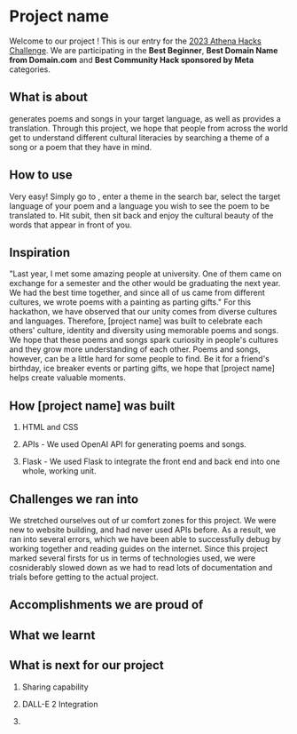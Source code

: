 # Project name

Welcome to our project <name>! This is our entry for the [2023 Athena Hacks Challenge](https://athenahacks2023.devpost.com/). We are participating in the **Best Beginner**, **Best Domain Name from Domain.com** and **Best Community Hack sponsored by Meta** categories.

## What <project name> is about
<Project name> generates poems and songs in your target language, as well as provides a translation. Through this project, we hope that people from across the world get to understand different cultural literacies by searching a theme of a song or a poem that they have in mind.
  
## How to use <project name>
Very easy! Simply go to <link>, enter a theme in the search bar, select the target language of your poem and a language you wish to see the poem to be translated to. Hit subit, then sit back and enjoy the cultural beauty of the words that appear in front of you.
  
## Inspiration
"Last year, I met some amazing people at university. One of them came on exchange for a semester and the other would be graduating the next year. We had the best time together, and since all of us came from different cultures, we wrote poems with a painting as parting gifts." For this hackathon, we have observed that our unity comes from diverse cultures and languages. Therefore, [project name] was built to celebrate each others' culture, identity and diversity using memorable poems and songs. We hope that these poems and songs spark curiosity in people's cultures and they grow more understanding of each other. 
Poems and songs, however, can be a little hard for some people to find. Be it for a friend's birthday, ice breaker events or parting gifts, we hope that [project name] helps create valuable moments.
  
## How [project name] was built

1. HTML and CSS
  
2. APIs - We used OpenAI API for generating poems and songs.
  
3. Flask - We used Flask to integrate the front end and back end into one whole, working unit.
  
## Challenges we ran into
We stretched ourselves out of ur comfort zones for this project. We were new to website building, and had never used APIs before. As a result, we ran into several errors, which we have been able to successfully debug by working together and reading guides on the internet. Since this project marked several firsts for us in terms of technologies used, we were cosniderably slowed down as we had to read lots of documentation and trials before getting to the actual project.
  
## Accomplishments we are proud of
  
## What we learnt
  
## What is next for our project
  
1. Sharing capability
  
2. DALL-E 2 Integration
  
3. 
  
  
